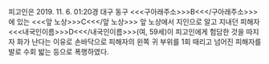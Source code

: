 피고인은 2019. 11. 6. 01:20경 대구 동구 <<<구아래주소>>>B<<</구아래주소>>>에 있는 <<<앞 노상>>>C<<</앞 노상>>> 앞 노상에서 지인으로 알고 지내던 피해자 <<<내국인이름>>>D<<</내국인이름>>>(여, 59세)이 피고인에게 험담한 것을 따지자 화가 난다는 이유로 손바닥으로 피해자의 왼쪽 귀 부위를 1회 때리고 넘어진 피해자를 발로 수회 밟는 등으로 폭행하였다.
